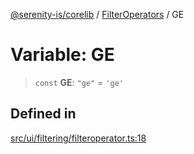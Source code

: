 [@serenity-is/corelib](../../../README.md) / [FilterOperators](../README.md) / GE

# Variable: GE

> `const` **GE**: `"ge"` = `'ge'`

## Defined in

[src/ui/filtering/filteroperator.ts:18](https://github.com/serenity-is/serenity/blob/master/packages/corelib/src/ui/filtering/filteroperator.ts#L18)
